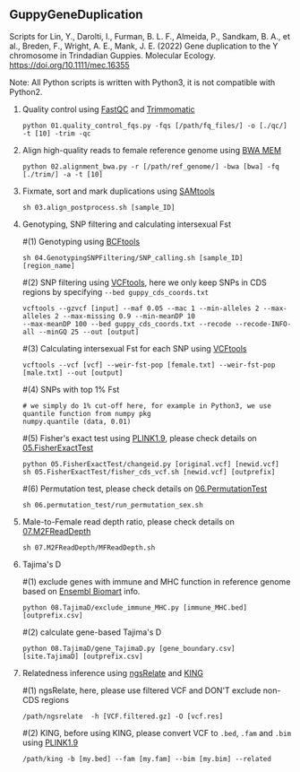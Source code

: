 ## GuppyGeneDuplication
Scripts for Lin, Y., Darolti, I., Furman, B. L. F., Almeida, P., Sandkam, B. A., et al., Breden, F., Wright, A. E., Mank, J. E. (2022) Gene duplication to the Y chromosome in Trindadian Guppies. Molecular Ecology. https://doi.org/10.1111/mec.16355

Note: All Python scripts is written with Python3, it is not compatible with Python2.

1. Quality control using [FastQC](https://github.com/s-andrews/FastQC) and [Trimmomatic](http://www.usadellab.org/cms/?page=trimmomatic)
   ```
   python 01.quality_control_fqs.py -fqs [/path/fq_files/] -o [./qc/] -t [10] -trim -qc
   ```

2. Align high-quality reads to female reference genome using [BWA MEM](https://github.com/lh3/bwa)
   ```
   python 02.alignment_bwa.py -r [/path/ref_genome/] -bwa [bwa] -fq [./trim/] -a -t [10]
   ```

3. Fixmate, sort and mark duplications using [SAMtools](https://github.com/lh3/samtools)
   ```
   sh 03.align_postprocess.sh [sample_ID]
   ```

4. Genotyping, SNP filtering and calculating intersexual Fst 

    #(1) Genotyping using [BCFtools](https://github.com/samtools/bcftools)
    ```
    sh 04.GenotypingSNPFiltering/SNP_calling.sh [sample_ID] [region_name]
    ```

    #(2) SNP filtering using [VCFtools](https://vcftools.github.io/index.html), here we only keep SNPs in CDS regions by specifying `--bed guppy_cds_coords.txt`
    ```
    vcftools --gzvcf [input] --maf 0.05 --mac 1 --min-alleles 2 --max-alleles 2 --max-missing 0.9 --min-meanDP 10 
    --max-meanDP 100 --bed guppy_cds_coords.txt --recode --recode-INFO-all --minGQ 25 --out [output]
    ```

    #(3) Calculating intersexual Fst for each SNP using [VCFtools](https://vcftools.github.io/index.html)
    ```
    vcftools --vcf [vcf] --weir-fst-pop [female.txt] --weir-fst-pop [male.txt] --out [output]
    ```
    
    #(4) SNPs with top 1% Fst 
    ```
    # we simply do 1% cut-off here, for example in Python3, we use quantile function from numpy pkg
    numpy.quantile (data, 0.01) 
    ```

    #(5) Fisher's exact test using [PLINK1.9](https://www.cog-genomics.org/plink/), please check details on [05.FisherExactTest](./05.FisherExactTest)
    ```
    python 05.FisherExactTest/changeid.py [original.vcf] [newid.vcf]
    sh 05.FisherExactTest/fisher_cds_vcf.sh [newid.vcf] [outprefix]
    ```

    #(6) Permutation test, please check details on [06.PermutationTest](./06.PermutationTest)
    ```
    sh 06.permutation_test/run_permutation_sex.sh
    ``` 

5. Male-to-Female read depth ratio, please check details on [07.M2FReadDepth](./07.M2FReadDepth)
   ```
   sh 07.M2FReadDepth/MFReadDepth.sh
   ```

6. Tajima's D

    #(1) exclude genes with immune and MHC function in reference genome based on [Ensembl Biomart](http://uswest.ensembl.org/biomart/martview/7d40f23a42e2cecb7cdd1542b97cda5f) info.          
    
    ```
    python 08.TajimaD/exclude_immune_MHC.py [immune_MHC.bed] [outprefix.csv] 
    ```
    
    #(2) calculate gene-based Tajima's D
    ```
    python 08.TajimaD/gene_TajimaD.py [gene_boundary.csv] [site.TajimaD] [outprefix.csv]
    ```

7. Relatedness inference using [ngsRelate](https://github.com/ANGSD/NgsRelate) and [KING](https://www.kingrelatedness.com/)

    #(1) ngsRelate, here, please use filtered VCF and DON'T exclude non-CDS regions
    ```
    /path/ngsrelate  -h [VCF.filtered.gz] -O [vcf.res]
    ```

    #(2) KING, before using KING, please convert VCF to `.bed`, `.fam` and `.bim` using [PLINK1.9](https://www.cog-genomics.org/plink/)
    ```
    /path/king -b [my.bed] --fam [my.fam] --bim [my.bim] --related
    ```

